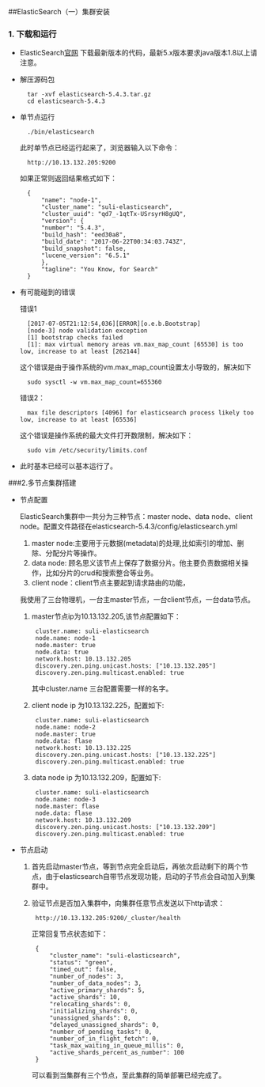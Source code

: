 ##ElasticSearch（一）集群安装

### 1. 下载和运行

* ElasticSearch[官网](www.elastic.co/downloads) 下载最新版本的代码，最新5.x版本要求java版本1.8以上请注意。
* 解压源码包
  
  		tar -xvf elasticsearch-5.4.3.tar.gz 
  		cd elasticsearch-5.4.3
* 单节点运行
		
		./bin/elasticsearch
	此时单节点已经运行起来了，浏览器输入以下命令：
		
		http://10.13.132.205:9200	
	如果正常则返回结果格式如下：
		
		{
    		"name": "node-1",
    		"cluster_name": "suli-elasticsearch",
    		"cluster_uuid": "qd7_-1qtTx-USrsyrH8gUQ",
    		"version": {
        	"number": "5.4.3",
	        "build_hash": "eed30a8",
	        "build_date": "2017-06-22T00:34:03.743Z",
	        "build_snapshot": false,
	        "lucene_version": "6.5.1"
	    	},
		    "tagline": "You Know, for Search"
		}
* 有可能碰到的错误
	
	错误1
	
		[2017-07-05T21:12:54,036][ERROR][o.e.b.Bootstrap]
		[node-3] node validation exception
		[1] bootstrap checks failed
		[1]: max virtual memory areas vm.max_map_count [65530] is too low, increase to at least [262144]
		
	这个错误是由于操作系统的vm.max_map_count设置太小导致的，解决如下
	
		sudo sysctl -w vm.max_map_count=655360
	错误2：
	
		max file descriptors [4096] for elasticsearch process likely too low, increase to at least [65536]
	这个错误是操作系统的最大文件打开数限制，解决如下：
	
		sudo vim /etc/security/limits.conf
				
* 此时基本已经可以基本运行了。

###2.多节点集群搭建

* 节点配置
	
	ElasticSearch集群中一共分为三种节点：master node、data node、client node。配置文件路径在elasticsearch-5.4.3/config/elasticsearch.yml
		
	1. master node:主要用于元数据(metadata)的处理,比如索引的增加、删除、分配分片等操作。	
	2. data node: 顾名思义该节点上保存了数据分片。他主要负责数据相关操作，比如分片的crud和搜索整合等业务。
	3. client node：client节点主要起到请求路由的功能，
	
	我使用了三台物理机，一台主master节点，一台client节点，一台data节点。
	
	1. master节点ip为10.13.132.205,该节点配置如下：
	
			cluster.name: suli-elasticsearch
			node.name: node-1
			node.master: true
			node.data: true
			network.host: 10.13.132.205
			discovery.zen.ping.unicast.hosts: ["10.13.132.205"]
			discovery.zen.ping.multicast.enabled: true
		
		其中cluster.name 三台配置需要一样的名字。
	2. client node ip 为10.13.132.225，配置如下:
		
			cluster.name: suli-elasticsearch
			node.name: node-2
			node.master: true
			node.data: flase
			network.host: 10.13.132.225
			discovery.zen.ping.unicast.hosts: ["10.13.132.225"]
			discovery.zen.ping.multicast.enabled: true
			
	3. data node ip 为10.13.132.209，配置如下:
			
			cluster.name: suli-elasticsearch
			node.name: node-3
			node.master: flase
			node.data: flase
			network.host: 10.13.132.209
			discovery.zen.ping.unicast.hosts: ["10.13.132.209"]
			discovery.zen.ping.multicast.enabled: true
			
* 节点启动
 	
 	1. 首先启动master节点，等到节点完全启动后，再依次启动剩下的两个节点，由于elasticsearch自带节点发现功能，启动的子节点会自动加入到集群中。
 	2. 验证节点是否加入集群中，向集群任意节点发送以下http请求：
 		
 			http://10.13.132.205:9200/_cluster/health
 		
 		正常回复节点状态如下：
 			
 			{
			    "cluster_name": "suli-elasticsearch",
			    "status": "green",
			    "timed_out": false,
			    "number_of_nodes": 3,
			    "number_of_data_nodes": 3,
			    "active_primary_shards": 5,
			    "active_shards": 10,
			    "relocating_shards": 0,
			    "initializing_shards": 0,
			    "unassigned_shards": 0,
			    "delayed_unassigned_shards": 0,
			    "number_of_pending_tasks": 0,
			    "number_of_in_flight_fetch": 0,
			    "task_max_waiting_in_queue_millis": 0,
			    "active_shards_percent_as_number": 100
			}
 		可以看到当集群有三个节点，至此集群的简单部署已经完成了。
	
	
		
		
		

  
